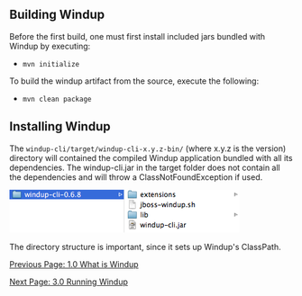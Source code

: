 ## Building Windup

Before the first build, one must first install included jars bundled with Windup by executing:
* `mvn initialize`

To build the windup artifact from the source, execute the following:
* `mvn clean package`

## Installing Windup
The `windup-cli/target/windup-cli-x.y.z-bin/` (where x.y.z is the version) directory will contained the compiled Windup application bundled with all its dependencies.  The windup-cli.jar in the target folder does not contain all the dependencies and will throw a ClassNotFoundException if used.

![Directory Setup](images/directory-setup.png)

The directory structure is important, since it sets up Windup's ClassPath.

[Previous Page: 1.0 What is Windup](1.0-What-is-Windup)

[Next Page: 3.0 Running Windup](3.0-Running-Windup)